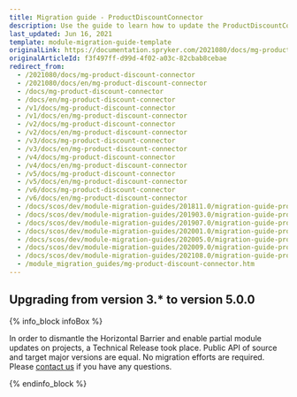 ```yaml
---
title: Migration guide - ProductDiscountConnector
description: Use the guide to learn how to update the ProductDiscountConnector module.
last_updated: Jun 16, 2021
template: module-migration-guide-template
originalLink: https://documentation.spryker.com/2021080/docs/mg-product-discount-connector
originalArticleId: f3f497ff-d99d-4f02-a03c-82cbab8cebae
redirect_from:
  - /2021080/docs/mg-product-discount-connector
  - /2021080/docs/en/mg-product-discount-connector
  - /docs/mg-product-discount-connector
  - /docs/en/mg-product-discount-connector
  - /v1/docs/mg-product-discount-connector
  - /v1/docs/en/mg-product-discount-connector
  - /v2/docs/mg-product-discount-connector
  - /v2/docs/en/mg-product-discount-connector
  - /v3/docs/mg-product-discount-connector
  - /v3/docs/en/mg-product-discount-connector
  - /v4/docs/mg-product-discount-connector
  - /v4/docs/en/mg-product-discount-connector
  - /v5/docs/mg-product-discount-connector
  - /v5/docs/en/mg-product-discount-connector
  - /v6/docs/mg-product-discount-connector
  - /v6/docs/en/mg-product-discount-connector
  - /docs/scos/dev/module-migration-guides/201811.0/migration-guide-productdiscountconnector.html
  - /docs/scos/dev/module-migration-guides/201903.0/migration-guide-productdiscountconnector.html
  - /docs/scos/dev/module-migration-guides/201907.0/migration-guide-productdiscountconnector.html
  - /docs/scos/dev/module-migration-guides/202001.0/migration-guide-productdiscountconnector.html
  - /docs/scos/dev/module-migration-guides/202005.0/migration-guide-productdiscountconnector.html
  - /docs/scos/dev/module-migration-guides/202009.0/migration-guide-productdiscountconnector.html
  - /docs/scos/dev/module-migration-guides/202108.0/migration-guide-productdiscountconnector.html
  - /module_migration_guides/mg-product-discount-connector.htm
---
```


## Upgrading from version 3.* to version 5.0.0

{% info_block infoBox %}

In order to dismantle the Horizontal Barrier and enable partial module updates on projects, a Technical Release took place. Public API of source and target major versions are equal. No migration efforts are required. Please [contact us](https://spryker.com/en/support/) if you have any questions.

{% endinfo_block %}
